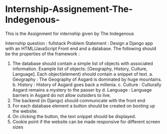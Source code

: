 # Internship-Assignement-The-Indegenous-
This is the Assignment for internship given by The Indegenous


Internship question : fullstack
Problem Statement : Design a Django app with an HTML/JavaScript Front end and a database.
The following should be the properties of the framework :
1. The database should contain a simple list of objects with associated information.
Example list of objects: [Geography, History, Culture, Language]. Each object(element)
should contain a snippet of text.
a. Geography : The Geography of Asgard is dominated by huge mountains.
b. History : History of Asgard goes back a millenia.
c. Culture : Culturally Asgard remains a mystery to the passer by
d. Language : Language barriers in Asgard do not allow outsiders to live.
2. The backend (in Django) should communicate with the front end
3. For each database element a button should be created on booting up the website.
4. On clicking the button, the text snippet should be displayed.
5. Cookie point if the website can be made responsive for different screen sizes
